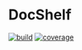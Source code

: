 # DocShelf
[![build](https://gitlab.com/eriktate/docshelf/badges/master/build.svg?job=test)](https://gitlab.com/eriktate/docshelf/pipelines) [![coverage](https://gitlab.com/eriktate/docshelf/badges/master/coverage.svg?job=coverage)](https://eriktate.gitlab.io/docshelf)
